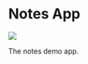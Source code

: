 Notes App
==============================

<img src="https://travis-ci.org/warmbowski/sea-b24-notes.svg" />

The notes demo app.
